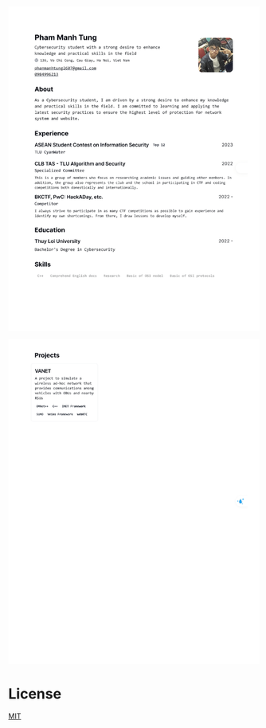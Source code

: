 ![cv](assets/img/CV-1.png)

![cv](assets/img/CV-2.png)

# License

[MIT](https://choosealicense.com/licenses/mit/)
